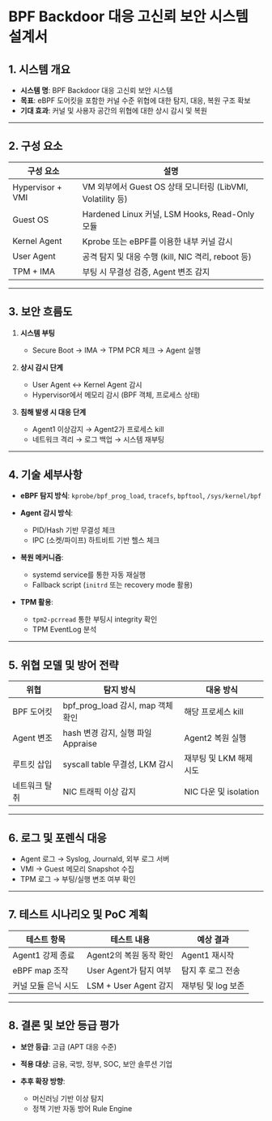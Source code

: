 # BPF Backdoor 대응 고신뢰 보안 시스템 설계서

## 1. 시스템 개요

* **시스템 명**: BPF Backdoor 대응 고신뢰 보안 시스템
* **목표**: eBPF 도어킷을 포함한 커널 수준 위협에 대한 탐지, 대응, 복원 구조 확보
* **기대 효과**: 커널 및 사용자 공간의 위협에 대한 상시 감시 및 복원

---

## 2. 구성 요소

| 구성 요소            | 설명                                              |
| ---------------- | ----------------------------------------------- |
| Hypervisor + VMI | VM 외부에서 Guest OS 상태 모니터링 (LibVMI, Volatility 등) |
| Guest OS         | Hardened Linux 커널, LSM Hooks, Read-Only 모듈      |
| Kernel Agent     | Kprobe 또는 eBPF를 이용한 내부 커널 감시                    |
| User Agent       | 공격 탐지 및 대응 수행 (kill, NIC 격리, reboot 등)          |
| TPM + IMA        | 부팅 시 무결성 검증, Agent 변조 감지                        |

---

## 3. 보안 흐름도

1. **시스템 부팅**

   * Secure Boot → IMA → TPM PCR 체크 → Agent 실행

2. **상시 감시 단계**

   * User Agent ↔ Kernel Agent 감시
   * Hypervisor에서 메모리 감시 (BPF 객체, 프로세스 상태)

3. **침해 발생 시 대응 단계**

   * Agent1 이상감지 → Agent2가 프로세스 kill
   * 네트워크 격리 → 로그 백업 → 시스템 재부팅

---

## 4. 기술 세부사항

* **eBPF 탐지 방식**: `kprobe/bpf_prog_load`, `tracefs`, `bpftool`, `/sys/kernel/bpf`
* **Agent 감시 방식**:

  * PID/Hash 기반 무결성 체크
  * IPC (소켓/파이프) 하트비트 기반 헬스 체크
* **복원 메커니즘**:

  * systemd service를 통한 자동 재실행
  * Fallback script (`initrd` 또는 recovery mode 활용)
* **TPM 활용**:

  * `tpm2-pcrread` 통한 부팅시 integrity 확인
  * TPM EventLog 분석

---

## 5. 위협 모델 및 방어 전략

| 위협       | 탐지 방식                         | 대응 방식              |
| -------- | ----------------------------- | ------------------ |
| BPF 도어킷  | bpf\_prog\_load 감시, map 객체 확인 | 해당 프로세스 kill       |
| Agent 변조 | hash 변경 감지, 실행 파일 Appraise    | Agent2 복원 실행       |
| 루트킷 삽입   | syscall table 무결성, LKM 감시     | 재부팅 및 LKM 해제 시도    |
| 네트워크 탈취  | NIC 트래픽 이상 감지                 | NIC 다운 및 isolation |

---

## 6. 로그 및 포렌식 대응

* Agent 로그 → Syslog, Journald, 외부 로그 서버
* VMI → Guest 메모리 Snapshot 수집
* TPM 로그 → 부팅/실행 변조 여부 확인

---

## 7. 테스트 시나리오 및 PoC 계획

| 테스트 항목       | 테스트 내용              | 예상 결과        |
| ------------ | ------------------- | ------------ |
| Agent1 강제 종료 | Agent2의 복원 동작 확인    | Agent1 재시작   |
| eBPF map 조작  | User Agent가 탐지 여부   | 탐지 후 로그 전송   |
| 커널 모듈 은닉 시도  | LSM + User Agent 감지 | 재부팅 및 log 보존 |

---

## 8. 결론 및 보안 등급 평가

* **보안 등급**: 고급 (APT 대응 수준)
* **적용 대상**: 금융, 국방, 정부, SOC, 보안 솔루션 기업
* **추후 확장 방향**:

  * 머신러닝 기반 이상 탐지
  * 정책 기반 자동 방어 Rule Engine
